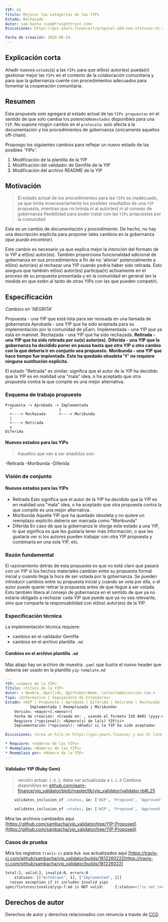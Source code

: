 ```yaml
---
YIP: 43
Título: Mejorar las categorías de las YIPs	
Estado: Rechazada
Autor: sam bacha <sam@freighttrust.com>
Discusiones: https://gov.yearn.finance/t/proposal-add-new-statuses-to-yip-proposals-non-protocol-change/3608

Fecha de creación: 2020-08-24
---
```



## Explicación corta
<!--"If you can't explain it simply, you don't understand it well enough." Simply describe the outcome the proposed changes intends to achieve. This should be non-technical and accessible to a casual community member.-->

Añadir nuevos `estado`(s) a las `YIPs` para que el(los) autor(es) pueda(n) gestionar mejor las `YIPs` en el contexto de la colaboración comunitaria y para que la gobernanza cuente con procedimientos adecuados para fomentar la cooperación comunitaria.

## Resumen
<!--A short (~200 word) description of the proposed change, the abstract should clearly describe the proposed change. This is what *will* be done if the YIP is implemented, not *why* it should be done or *how* it will be done. If the YIP proposes deploying a new contract, write, "we propose to deploy a new contract that will do x".-->

Esta propuesta *solo* agregará al estado actual de las `YIPs propuestas` en el sentido de que solo cambia los _potenciales_`estados` disponibles para una `YIP`. No supone ningún cambio en el `protocolo`: solo afecta a la documentación y los procedimientos de gobernanza (únicamente aquellos off-chain).

Propongo los siguientes cambios para reflejar un nuevo estado de las posibles 'YIPs':

1. Modificación de la plantilla de la YIP
2. Modificación del validador de Gemfile de la YIP
3. Modificación del archivo README de la YIP

## Motivación
<!--This is the problem statement. This is the *why* of the YIP. It should clearly explain *why* the current state of the protocol is inadequate.  It is critical that you explain *why* the change is needed, if the YIP proposes changing how something is calculated, you must address *why* the current calculation is inaccurate or wrong. This is not the place to describe how the YIP will address the issue!-->

 > El estado actual de los procedimientos para las `YIPS` es inadecuado, ya que limita innecesariamente los posibles resultados de una `YIP` propuesta, mientras que no brinda ni al autor(es) ni al consejo de gobernanza flexibilidad para poder tratar con las `YIPs` propuestas por la comunidad

Este es un cambio de *documentación* y *procedimiento*. De hecho, no hay una descripción explícita para proponer tales cambios en la gobernanza *(que pueda encontrar).*

Este cambio es necesario ya que explica mejor la *intención* del formato de la YIP a el(los) autor(es). También proporciona funcionalidad adicional de gobernanza en sus procedimientos a fin de no 'alienar' potencialmente a el(los) autor(es) al rechazar una YIP cuando podría haber sido retirada. Esto asegura que también el(los) autor(es) participa(n) activamente en el proceso de su propuesta presentada y en la comunidad en general (en la medida en que estén al tanto de otras YIPs con las que pueden competir).

## Especificación

*Cambios en 'NEGRITA'*

Propuesta - una YIP que está lista para ser revisada en una llamada de gobernanza
Aprobada - una YIP que ha sido aceptada para su implementación por la comunidad de yEarn.
Implementada - una YIP que ya está en mainnet.
Rechazada - una YIP que ha sido rechazada.
**Retirada - una YIP que ha sido retirada por su(s) autor(es).**
**Diferida - una YIP que la gobernanza ha decidido poner en pausa hasta que otra YIP u otro cambio con la que debería ir en conjunto sea propuesto.**
**Moribunda - una YIP que hace tiempo fue implentada. Este ha quedado obsoleta 'Y' no requiere ninguna sustitución explícita.** 

El estado "Retirada" es similar: significa que el autor de la YIP ha decidido que la YIP es en realidad una "mala" idea, o ha aceptado que otra propuesta contra la que compite es una mejor alternativa.

### Esquema de trabajo propuesto
```
Propuesta -> Aprobada -> Implementada
  ^                     |
  +----> Rechazada      +----> Moribunda 
  |
  +----> Retirada
  v
Diferida
```

#### Nuevos estados para las YIPs

> Aquellos que van a ser añadidos son:

-Retirada
-Moribunda
-Diferida

### Visión de conjunto
<!--This is a high level overview of *how* the YIP will solve the problem. The overview should clearly describe how the new feature will be implemented.-->

#### Nuevos estados para las YIPs

- Retirada
Esto significa que el autor de la YIP ha decidido que la YIP es en realidad una "mala" idea, o ha aceptado que otra propuesta contra la que compite es una mejor alternativa.
- Moribunda
Aquella YIP que ha quedado obsoleta y no quiere un reemplazo explícito debería ser marcada como "Moribunda"
- Diferida
En caso de que la gobernanza le otorge este estado a una YIP, lo que significa es que les gustaría tener más información, o que les gustaría ver si los autores pueden trabajar con otra YIP propuesta y combinarla en una sola YIP, etc.

### Razón fundamental

El razonamiento detrás de esta propuesta es que no está claro qué pasará con un YIP si los hechos materiales cambian entre su propuesta formal inicial y cuando llega la hora de ser votada por la gobernanza. Se pueden introducir cambios entre su propuesta inicial y cuando se vota por ella, o el autor puede querer retirar la propuesta antes de que llegue a ser votada. Esto también libera al consejo de gobernanza en el sentido de que ya no estaría obligado a rechazar cada YIP que puede que ya no sea relevante, sino que comparte la responsabilidad con el(los) autor(es) de la YIP.
 

### Especificación técnica
<!--
NOTE: NO PROTOCOL CHANGES ARE PROPOSED 
THE ONLY TECHNICAL CHANGES ARE IN THE RUBY VALIDATION PROCESS FOR YIPS
-->
La implementación técnica requiere:
* cambios en el validador Gemfile
* cambios en el archivo plantilla `.md`

#### Cambios en el archivo plantilla `.md` 

Más abajo hay un archivo de muestra `.yaml` que ilustra el _nuevo_ header que debería ser usado en la plantilla `yip-template.md`

```yaml
---
YIP: <número de la YIP>
Título: <título de la YIP>
Autor: < Nombre, Apellido, @githubUsrName, contacto@dirección.com >
Tipo: <Informativo | Seguimiento de Estándares>
Estado: <WIP | Propuesta | Aprobada | Diferida | Retirada | Rechazada |
           Implementada | Reemplazada | Moribunda>
    Versión: <mayor>[.<menor>]
    Fecha de creación: <Creada en: , usando el formato ISO 8601 (yyyy-mm-dd)>
    Requiere (*opcional): <Número(s) de la(s) YIP(s)>
    Implementación (*opcional): <Añadir si la YIP ha sido aceptada>

Discusiones: <Crea un hilo en https://gov.yearn.finance/ y pon el link aquí>

* Requiere: <números de las YIPs>
* Reemplaza: <Números de las YIPs>
* Reemplaza por: <Número de la YIP>
---
```

#### Validador YIP (Ruby Gem)

> versión actual: `1.0.2`, debe ser actualizada a `1.1.0`
Cambios disponibles en [github.com/iearn-finance/yip_validator/blob/master/lib/yip_validator/validator.rb#L25](https://github.com/iearn-finance/yip_validator/blob/master/lib/yip_validator/validator.rb#L25)

```ruby
    validates_inclusion_of :status, in: ['WIP', 'Proposed', 'Approved', 'Implemented', 'Rejected']
```
```ruby
    validates_inclusion_of :status, in: ['WIP', 'Proposed', 'Approved', 'Implemented', 'Rejected', 'Withdrawn', 'Deferred', 'Moribund']
```

Mira las archivos cambiados aquí [https://github.com/sambacha/yip_validator/tree/YIP-Proposed](https://github.com/sambacha/yip_validator/tree/YIP-Proposed)

### Casos de prueba

Mira los registros `travis-ci` para `Rub Gem` actualizados aquí [https://travis-ci.com/github/sambacha/yip_validator/builds/181226022](https://travis-ci.com/github/sambacha/yip_validator/builds/181226022)

```bash
total:2, valid:2, invalid:0, errors:0
	statuses: [["Withdrawn", 1], ["Implemented", 1]]
  raises exception if it includes invalid yips
spec/fixtures/invalid/yip-7.md is NOT valid:	 {:status=>["is not included in the list"]}

```

## Derechos de autor
Derechos de autor y derechos relacionados con renuncia a través de [CC0](https://creativecommons.org/publicdomain/zero/1.0/).
